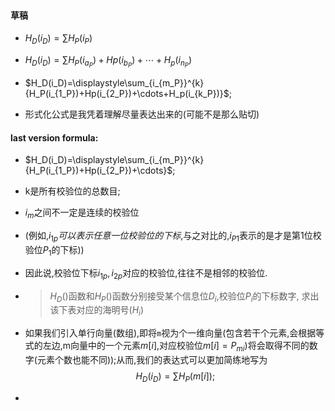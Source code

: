 #### 草稿

- $H_D(i_D)=\sum{H_P(i_P)}$
- $H_D(i_D)=\sum{H_P(i_{a_P})+Hp(i_{b_P})+\cdots+H_p(i_{n_P})}$
- $H_D(i_D)=\displaystyle\sum_{i_{m_P}}^{k}{H_P(i_{1_P})+Hp(i_{2_P})+\cdots+H_p(i_{k_P})}$;

- 形式化公式是我凭着理解尽量表达出来的(可能不是那么贴切)

#### last version formula:

- $H_D(i_D)=\displaystyle\sum_{i_{m_P}}^{k}{H_P(i_{1_P})+Hp(i_{2_P})+\cdots}$;

- k是所有校验位的总数目;

- $i_m$之间不一定是连续的校验位

- (例如,$i_{1p}可以表示任意一位校验位的下标$,与之对比的,$i_{P1}$表示的是才是第1位校验位$P_1$的下标))

- 因此说,校验位下标$i_{1p},i_{2p}$对应的校验位,往往不是相邻的校验位.

-  > $H_D()$函数和$H_P()$函数分别接受某个信息位$D_i$,校验位$P_i$的下标数字,
   > 求出该下表对应的海明号($H_i$)

- 如果我们引入单行向量(数组),即将`m`视为个一维向量(包含若干个元素,会根据等式的左边,m向量中的一个元素$m[i]$,对应校验位$m[i]=P_{mi}$)将会取得不同的数字(元素个数也能不同));从而,我们的表达式可以更加简练地写为
  $$
  H_D(i_D)=\displaystyle\sum{H_P(m[i])};
  $$

- 
